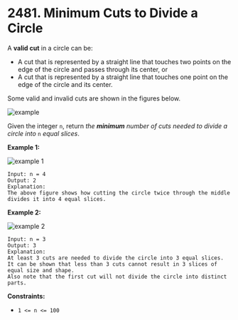 # 2481. Minimum Cuts to Divide a Circle

A **valid cut** in a circle can be:

- A cut that is represented by a straight line that touches two points on the edge of the circle and passes through its center, or
- A cut that is represented by a straight line that touches one point on the edge of the circle and its center.

Some valid and invalid cuts are shown in the figures below.

![example](https://assets.leetcode.com/uploads/2022/10/29/alldrawio.png)

Given the integer `n`, return *the **minimum** number of cuts needed to divide a circle into* `n` *equal slices*.

**Example 1:**

![example 1](https://assets.leetcode.com/uploads/2022/10/24/11drawio.png)

```()
Input: n = 4
Output: 2
Explanation: 
The above figure shows how cutting the circle twice through the middle divides it into 4 equal slices.
```

**Example 2:**

![example 2](https://assets.leetcode.com/uploads/2022/10/24/22drawio.png)

```()
Input: n = 3
Output: 3
Explanation:
At least 3 cuts are needed to divide the circle into 3 equal slices. 
It can be shown that less than 3 cuts cannot result in 3 slices of equal size and shape.
Also note that the first cut will not divide the circle into distinct parts.
```

**Constraints:**

- `1 <= n <= 100`
